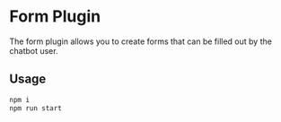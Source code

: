 # Form Plugin

The form plugin allows you to create forms that can be filled out by the chatbot user.

## Usage

```bash
npm i
npm run start
```
